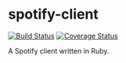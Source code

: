 # spotify-client

[![Build Status](https://travis-ci.org/dylanmckay/spotify-client.svg?branch=master)](https://travis-ci.org/dylanmckay/spotify-client)
[![Coverage Status](https://coveralls.io/repos/dylanmckay/spotify-client/badge.svg?branch=master&service=github)](https://coveralls.io/github/dylanmckay/spotify-client?branch=master)

A Spotify client written in Ruby.
